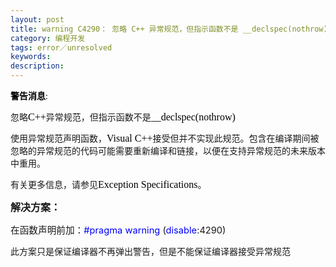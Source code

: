 ```yaml
---
layout: post
title: warning C4290： 忽略 C++ 异常规范，但指示函数不是 __declspec(nothrow)
category: 编程开发
tags: error／unresolved
keywords: 
description: 
---
```


<span style="color:black;"><span
style="font-family:宋体;">**警告消息**:</span></span>

<span>忽略</span><span style="color:black;font-size:12pt;"><span
style="font-family:Times New Roman;">C++</span></span><span>异常规范，但指示函数不是</span><span
style="color:black;font-size:12pt;"><span
style="font-family:Times New Roman;">\_\_declspec(nothrow)</span></span>

<span>使用异常规范声明函数，</span><span
style="color:black;font-size:12pt;"><span
style="font-family:Times New Roman;">Visual
C++</span></span><span>接受但并不实现此规范。包含在编译期间被忽略的异常规范的代码可能需要重新编译和链接，以便在支持异常规范的未来版本中重用。</span>

<span>有关更多信息，请参见</span><span
style="color:black;font-size:12pt;"><span
style="font-family:Times New Roman;">Exception
Specifications</span></span><span>。</span><span
style="font-size:12pt;"><span
style="font-family:Times New Roman;"> </span></span>

<span style="font-size:12pt;"><span
style="font-family:Times New Roman;"></span></span>

**<span style="font-size:16px;">解决方案：</span>**

<span style="font-size:11pt;">在函数声明前加：</span><span
style="color:blue;font-size:11pt;">\#pragma </span><span
style="font-size:11pt;"><span style="color:blue;">warning</span> (<span
style="color:blue;">disable</span>:4290)</span>

 

 

<span>此方案只是保证编译器不再弹出警告，但是不能保证编译器接受异常规范</span>








